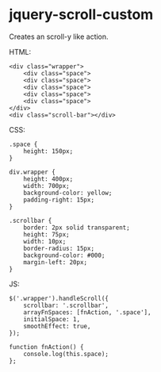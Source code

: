# jquery-scroll-custom
Creates an scroll-y like action.

HTML:

    <div class="wrapper">
        <div class="space">
        <div class="space">
        <div class="space">
        <div class="space">
        <div class="space">
    </div>
    <div class="scroll-bar"></div>

CSS:

    .space {
        height: 150px;
    }
    
    div.wrapper {
        height: 400px;
        width: 700px;
        background-color: yellow;
        padding-right: 15px;
    }
    
    .scrollbar {
        border: 2px solid transparent;
        height: 75px;
        width: 10px;
        border-radius: 15px;
        background-color: #000;
        margin-left: 20px;
    }

JS:

    $('.wrapper').handleScroll({
        scrollbar: '.scrollbar',
        arrayFnSpaces: [fnAction, '.space'],
        initialSpace: 1,
        smoothEffect: true,
    });

    function fnAction() {
        console.log(this.space);
    };
